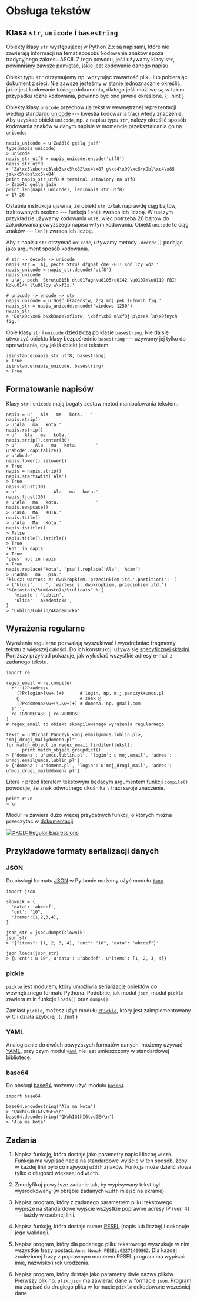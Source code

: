 Obsługa tekstów
=============================

## Klasa `str`, `unicode` i `basestring`

Obiekty klasy `str` występującej w Python 2.x
są napisami, które nie zawierają informacji
na temat sposobu kodowania znaków
spoza tradycyjnego zakresu ASCII.
Z tego powodu, jeśli używamy klasy `str`,
powinniśmy zawsze pamiętać, jakie jest
kodowanie danego napisu.

Obiekt typu `str` otrzymujemy np.
wczytując zawartość pliku
lub pobierając dokument z sieci.
Nie zawsze jesteśmy w stanie jednoznacznie określić,
jakie jest kodowanie takiego dokumentu,
dlatego jeśli możliwe są w takim przypadku różne kodowania,
powinno być ono jawnie określone.
{: .hint }

Obiekty klasy `unicode`
przechowują tekst w wewnętrznej reprezentacji
według standardu
[unicode](http://www.joelonsoftware.com/articles/Unicode.html)
--- kwestia kodowania traci wtedy znaczenie.
Aby uzyskać obiekt `unicode`,
np. z napisu typu `str`,
należy określić sposób kodowania znaków w danym napisie
w momencie przekształcania go na `unicode`.

    napis_unicode = u'Zażółć gęślą jaźń'
    type(napis_unicode)
    > unicode
    napis_str_utf8 = napis_unicode.encode('utf8')
    napis_str_utf8
    > 'Za\xc5\xbc\xc3\xb3\xc5\x82\xc4\x87 g\xc4\x99\xc5\x9bl\xc4\x85 ja\xc5\xba\xc5\x84'
    print napis_str_utf8 # terminal ustawiony na utf8
    > Zażółć gęślą jaźń
    print len(napis_unicode), len(napis_str_utf8)
    > 17 26

Ostatnia instrukcja ujawnia,
że obiekt `str` to tak naprawdę ciąg bajtów,
traktowanych osobno --- funkcja `len()` zwraca ich liczbę.
W naszym przykładzie używamy kodowania `utf8`,
więc potrzeba 26 bajtów do zakodowania
powyższego napisu w tym kodowaniu.
Obiekt `unicode` to ciąg znaków ---
`len()` zwraca ich liczbę.

Aby z napisu `str` otrzymać `unicode`,
używamy metody `.decode()` podając
jako argument sposób kodowania.

    # str -> decode -> unicode
    napis_str = 'Aj, pech! Struś dźgnął ćmę FBI! Koń lży wóz.'
    napis_unicode = napis_str.decode('utf8')
    napis_unicode
    > u'Aj, pech! Stru\u015b d\u017agn\u0105\u0142 \u0107m\u0119 FBI! Ko\u0144 l\u017cy w\xf3z.'

    # unicode -> encode -> str
    napis_unicode = u'Dość błazeństw, żrą mój pęk luźnych fig.'
    napis_str = napis_unicode.encode('windows-1250')
    napis_str
    > 'Do\x9c\xe6 b\xb3aze\xf1stw, \xbfr\xb9 m\xf3j p\xeak lu\x9fnych fig.'

Obie klasy `str` i `unicode` dziedziczą
po klasie `basestring`.
Nie da się utworzyć obiektu klasy bezpośrednio `basestring`
--- używamy jej tylko
do sprawdzania, czy jakiś obiekt jest tekstem.

    isinstance(napis_str_utf8, basestring)
    > True
    isinstance(napis_unicode, basestring)
    > True

## Formatowanie napisów

Klasy `str` i `unicode` mają bogaty zestaw
metod manipulowania tekstem.

    napis = u'   Ala   ma   kota.   '
    napis.strip()
    > u'Ala   ma   kota.'
    napis.rstrip()
    > u'   Ala   ma   kota.'
    napis.strip().center(30)
    > u'       Ala   ma   kota.       '
    u'abcde'.capitalize()
    > u'Abcde'
    napis.lower().islower()
    > True
    napis = napis.strip()
    napis.startswith('Ala')
    > True
    napis.rjust(30)
    > u'              Ala   ma   kota.'
    napis.ljust(30)
    > u'Ala   ma   kota.              '
    napis.swapcase()
    > u'aLA   MA   KOTA.'
    napis.title()
    > u'Ala   Ma   Kota.'
    napis.istitle()
    > False
    napis.title().istitle()
    > True
    'kot' in napis
    > True
    'pies' not in napis
    > True
    napis.replace('kota', 'psa').replace('Ala', 'Adam')
    > u'Adam   ma   psa.'
    'klucz: wartosc z: dwukropkiem, przecinkiem itd.'.partition(': ')
    > ('klucz', ': ', 'wartosc z: dwukropkiem, przecinkiem itd.')
    '%(miasto)s/%(miasto)s/%(ulica)s' % {
       'miasto': 'Lublin',
       'ulica': 'Akademicka',
    }
    > 'Lublin/Lublin/Akademicka'

## Wyrażenia regularne

Wyrażenia regularne pozwalają wyszukiwać
i wyodrębniać fragmenty tekstu z większej całości.
Do ich konstrukcji używa się
[specyficznej składni](https://docs.python.org/2/library/re.html#regular-expression-syntax).
Poniższy przykład pokazuje,
jak wyłuskać wszystkie adresy e-mail z zadanego tekstu.

    import re

    regex_email = re.compile(
      r'''(?P<adres>
        (?P<login>[\w+.]+)      # login, np. m.j.panczyk+umcs.pl
        @                       # znak @
        (?P<domena>\w+(\.\w+)+) # domena, np. gmail.com
      )''',
      re.IGNORECASE | re.VERBOSE
    )
    # regex_email to obiekt skompilowanego wyrażenia regularnego

    tekst = u'Michał Pańczyk <moj.email@umcs.lublin.pl>, "moj_drugi_mail@domena.pl"'
    for match_object in regex_email.finditer(tekst):
          print match_object.groupdict()
    > {'domena': u'umcs.lublin.pl', 'login': u'moj.email', 'adres': u'moj.email@umcs.lublin.pl'}
    > {'domena': u'domena.pl', 'login': u'moj_drugi_mail', 'adres': u'moj_drugi_mail@domena.pl'}

Litera `r` przed literałem tekstowym
będącym argumentem funkcji `compile()`
powoduje, że znak odwrotnego ukośnika `\`
traci swoje znaczenie.

    print r'\n'
    > \n

Moduł `re` zawiera dużo więcej przydatnych funkcji,
o których można przeczytać w
[dokumentacji](https://docs.python.org/2/library/re.html#module-contents).

[![XKCD: Regular Expressions](https://imgs.xkcd.com/comics/regular_expressions.png)](https://xkcd.com/208/)

## Przykładowe formaty serializacji danych

### JSON

Do obsługi formatu [JSON](https://pl.wikipedia.org/wiki/JSON)
w Pythonie możemy użyć modułu [`json`](https://docs.python.org/2/library/json.html).

    import json

    slownik = {
      'data': 'abcdef',
      'cnt': "10",
      'items':[1,2,3,4],
    }

    json_str = json.dumps(slownik)
    json_str
    > '{"items": [1, 2, 3, 4], "cnt": "10", "data": "abcdef"}'

    json.loads(json_str)
    > {u'cnt': u'10', u'data': u'abcdef', u'items': [1, 2, 3, 4]}

### pickle

[`pickle`](https://docs.python.org/2/library/pickle.html) jest modułem,
który umożliwia [serializację](https://pl.wikipedia.org/wiki/Serializacja)
obiektów do wewnętrznego formatu Pythona.
Podobnie, jak moduł `json`,
moduł `pickle` zawiera
m.in funkcje `loads()` oraz `dumps()`.

Zamiast `pickle`, możesz użyć modułu
[`cPickle`](https://docs.python.org/2/library/pickle.html#module-cPickle),
który jest zaimplementowany w C i działa szybciej.
{: .hint }

### YAML

Analogicznie do dwóch powyższych
formatów danych, możemy używać
[YAML](https://pl.wikipedia.org/wiki/YAML),
przy czym moduł [`yaml`](http://pyyaml.org/wiki/PyYAMLDocumentation)
nie jest umieszczony w standardowej bibliotece.

### base64

Do obsługi [base64](https://pl.wikipedia.org/wiki/Base64)
możemy użyć modułu
[`base64`](https://docs.python.org/2/library/base64.html).

    import base64

    base64.encodestring('Ala ma kota')
    > 'QWxhIG1hIGtvdGE=\n'
    base64.decodestring('QWxhIG1hIGtvdGE=\n')
    > 'Ala ma kota'

## Zadania

  1.  Napisz funkcję, która dostaje
      jako parametry napis i liczbę `width`.
      Funkcja ma wypisać napis na standardowe
      wyjście w ten sposób,
      żeby w każdej linii było co najwyżej `width` znaków.
      Funkcja może dzielić słowa tylko
      o długości większej od `width`.

  2.  Zmodyfikuj powyższe zadanie tak,
      by wypisywany tekst był wyśrodkowany
      (w obrębie zadanych `width` miejsc na ekranie).

  3.  Napisz program, który z zadanego parametrem
      pliku tekstowego wypisze na standardowe wyjście
      wszystkie poprawne adresy IP (ver. 4)
      --- każdy w osobnej linii.

  4.  Napisz funkcję, która dostaje numer
      [PESEL](https://pl.wikipedia.org/wiki/PESEL#Cyfra_kontrolna_i_sprawdzanie_poprawno.C5.9Bci_numeru)
      (napis lub liczbę) i dokonuje jego walidacji.

  5.  Napisz program, który dla podanego pliku tekstowego
      wyszukuje w nim wszystkie frazy postaci: `Anna Nowak PESEL:02271409862`.
      Dla każdej znalezionej frazy z poprawnym numerem PESEL
      program ma wypisać imię, nazwisko i rok urodzenia.

  6.  Napisz program, który dostaje jako parametry dwie nazwy plików.
      Pierwszy plik np. `plik.json` ma zawierać
      dane w formacie `json`.
      Program ma zapisać do drugiego pliku
      w formacie `pickle` odkodowane wcześniej dane.
